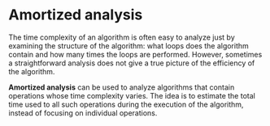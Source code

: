# Amortized analysis

The time complexity of an algorithm
is often easy to analyze
just by examining the structure
of the algorithm:
what loops does the algorithm contain
and how many times the loops are performed.
However, sometimes a straightforward analysis
does not give a true picture of the efficiency of the algorithm.

**Amortized analysis** can be used to analyze
algorithms that contain operations whose
time complexity varies.
The idea is to estimate the total time used to
all such operations during the
execution of the algorithm, instead of focusing
on individual operations.
